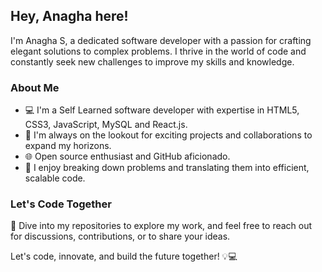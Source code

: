 ## Hey, Anagha here!

I'm Anagha S, a dedicated software developer with a passion for crafting elegant solutions to complex problems. I thrive in the world of code and constantly seek new challenges to improve my skills and knowledge.

### About Me

- 💻 I'm a Self Learned software developer with expertise in HTML5, CSS3, JavaScript, MySQL and React.js.
- 🚀 I'm always on the lookout for exciting projects and collaborations to expand my horizons.
- 🌐 Open source enthusiast and GitHub aficionado.
- 🧩 I enjoy breaking down problems and translating them into efficient, scalable code.

### Let's Code Together

🌟 Dive into my repositories to explore my work, and feel free to reach out for discussions, contributions, or to share your ideas. 

Let's code, innovate, and build the future together! 💡💻


    

